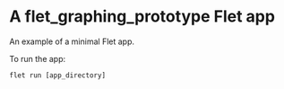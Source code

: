 # A flet_graphing_prototype Flet app

An example of a minimal Flet app.

To run the app:

```
flet run [app_directory]
```